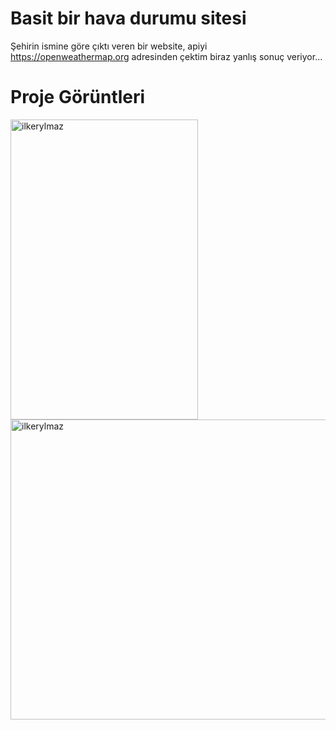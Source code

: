 # Basit bir hava durumu sitesi

Şehirin ismine göre çıktı veren bir website, apiyi https://openweathermap.org adresinden çektim biraz yanlış sonuç veriyor...

# Proje Görüntleri
  <div alling = center>
    <img height="480em" width="300em" src="https://github.com/user-attachments/assets/93a61b56-8d99-4e91-96fc-b5b2ab757fc8" alt=ilkerylmaz />
    <img height="480em" width="800em" src="https://github.com/user-attachments/assets/bbac8242-70ad-4aa2-b777-f989a4e9ecd8" alt=ilkerylmaz />
  </div>
